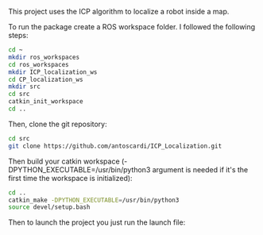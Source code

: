 This project uses the ICP algorithm to localize a robot inside a map.

To run the package create a ROS workspace folder.
I followed the following steps:
```sh
cd ~
mkdir ros_workspaces
cd ros_workspaces
mkdir ICP_localization_ws
cd CP_localization_ws
mkdir src
cd src
catkin_init_workspace
cd ..
```
Then, clone the git repository:
```sh
cd src
git clone https://github.com/antoscardi/ICP_Localization.git
```

Then build your catkin workspace (-DPYTHON_EXECUTABLE=/usr/bin/python3 argument is needed if it's the first time the workspace is initialized):
```sh
cd ..
catkin_make -DPYTHON_EXECUTABLE=/usr/bin/python3
source devel/setup.bash
```

Then to launch the project you just run the launch file:
```sh

```